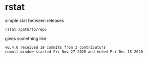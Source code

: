 # rstat

simple stat between releases

```
rstat /path/to/repo
```

gives something like
```
v0.4.0 received 19 commits from 3 contributors
commit window started Fri Nov 27 2020 and ended Fri Dec 18 2020
```